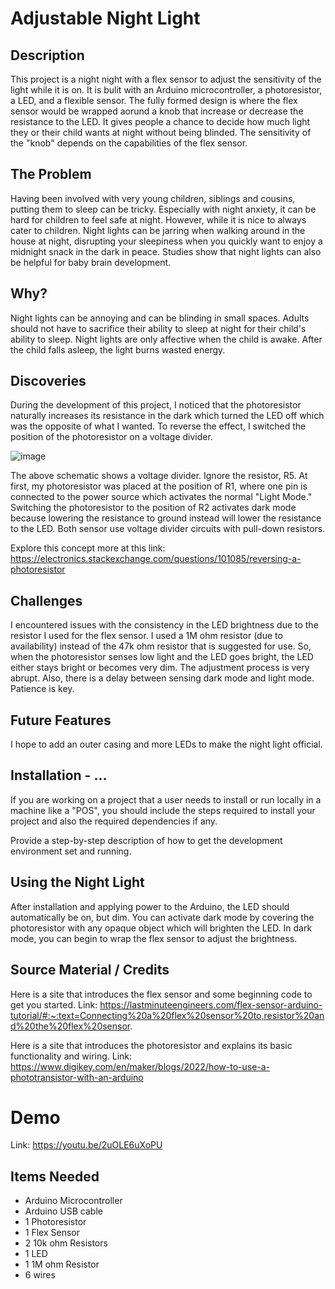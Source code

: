 # Adjustable Night Light

## Description
This project is a night night with a flex sensor to adjust the sensitivity of the light while it is on. It is bulit with an Arduino microcontroller, a photoresistor, a LED, and a flexible sensor. The fully formed design is where the flex sensor would be wrapped aorund a knob that increase or decrease the resistance to the LED. It gives people a chance to decide how much light they or their child wants at night without being blinded. The sensitivity of the "knob" depends on the capabilities of the flex sensor.

## The Problem
Having been involved with very young children, siblings and cousins, putting them to sleep can be tricky. Especially with night anxiety, it can be hard for children to feel safe at night. However, while it is nice to always cater to children. Night lights can be jarring when walking around in the house at night, disrupting your sleepiness when you quickly want to enjoy a midnight snack in the dark in peace. Studies show that night lights can also be helpful for baby brain development.

## Why?
Night lights can be annoying and can be blinding in small spaces. Adults should not have to sacrifice their ability to sleep at night for their child's ability to sleep. Night lights are only affective when the child is awake. After the child falls asleep, the light burns wasted energy.

## Discoveries
During the development of this project, I noticed that the photoresistor naturally increases its resistance in the dark which turned the LED off which was the opposite of what I wanted. To reverse the effect, I switched the position of the photoresistor on a voltage divider.

![image](https://user-images.githubusercontent.com/89606106/230819907-536d9c49-3027-49b1-a75f-3c756ead0d1e.png)

The above schematic shows a voltage divider. Ignore the resistor, R5. At first, my photoresistor was placed at the position of R1, where one pin is connected to the power source which activates the normal "Light Mode." Switching the photoresistor to the position of R2 activates dark mode because lowering the resistance to ground instead will lower the resistance to the LED. Both sensor use voltage divider circuits with pull-down resistors.

Explore this concept more at this link: https://electronics.stackexchange.com/questions/101085/reversing-a-photoresistor

## Challenges
I encountered issues with the consistency in the LED brightness due to the resistor I used for the flex sensor. I used a 1M ohm resistor (due to availability) instead of the 47k ohm resistor that is suggested for use. So, when the photoresistor senses low light and the LED goes bright, the LED either stays bright or becomes very dim. The adjustment process is very abrupt. Also, there is a delay between sensing dark mode and light mode. Patience is key.

## Future Features
I hope to add an outer casing and more LEDs to make the night light official.

## Installation - ...
If you are working on a project that a user needs to install or run locally in a machine like a "POS", you should include the steps required to install your project and also the required dependencies if any.

Provide a step-by-step description of how to get the development environment set and running.

## Using the Night Light
After installation and applying power to the Arduino, the LED should automatically be on, but dim. You can activate dark mode by covering the photoresistor with any opaque object which will brighten the LED. In dark mode, you can begin to wrap the flex sensor to adjust the brightness.

## Source Material / Credits
Here is a site that introduces the flex sensor and some beginning code to get you started.
Link: https://lastminuteengineers.com/flex-sensor-arduino-tutorial/#:~:text=Connecting%20a%20flex%20sensor%20to,resistor%20and%20the%20flex%20sensor.

Here is a site that introduces the photoresistor and explains its basic functionality and wiring.
Link: https://www.digikey.com/en/maker/blogs/2022/how-to-use-a-phototransistor-with-an-arduino

# Demo
Link: https://youtu.be/2uOLE6uXoPU

## Items Needed
* Arduino Microcontroller
* Arduino USB cable
* 1 Photoresistor
* 1 Flex Sensor
* 2 10k ohm Resistors
* 1 LED
* 1 1M ohm Resistor
* 6 wires

